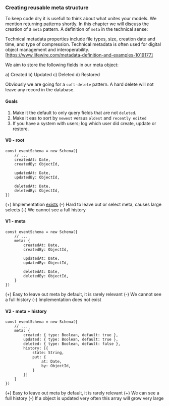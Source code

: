 ### Creating reusable meta structure

To keep code dry it is usefull to think about what unites your models. We mention returning patterns shortly. 
In this chapter we will discuss the creation of a `meta` pattern. A definition of `meta` in the technical sense:

Technical metadata properties include file types, size, creation date and time, and type of compression. Technical metadata is often used for digital object management and interoperability.
[https://www.lifewire.com/metadata-definition-and-examples-1019177]

We aim to store the following fields in our meta object:

a) Created
b) Updated
c) Deleted
d) Restored

Obviously we are going for a `soft-delete` pattern. A hard delete will not leave any record in the database. 

#### Goals 

1. Make it the default to only query fields that are not `deleted`.
2. Make it eas to sort by `newest` versus `oldest` and `recently edited`
3. If you have a system with users; log which user did create, update or restore.


#### V0 - root

```
const eventSchema = new Schema({
    // ...
    createdAt: Date,
    createdBy: ObjectId,

    updatedAt: Date,
    updatedBy: ObjectId,

    deletedAt: Date,
    deletedBy: ObjectId,
})
```

(+) Implementation [exists](https://www.npmjs.com/package/mongoose-delete)
(-) Hard to leave out or select meta, causes large selects
(-) We cannot see a full history

#### V1 - meta

```
const eventSchema = new Schema({
    // ...
    meta: {
        createdAt: Date,
        createdBy: ObjectId,

        updatedAt: Date,
        updatedBy: ObjectId,

        deletedAt: Date,
        deletedBy: ObjectId,
    }
})
```

(+) Easy to leave out meta by default, it is rarely relevant
(-) We cannot see a full history
(-) Implementation does not exist


#### V2 - meta + history

```
const eventSchema = new Schema({
    // ...
    meta: {
        created: { type: Boolean, default: true },
        updated: { type: Boolean, default: true },
        deleted: { type: Boolean, default: false },
        history: [{
            state: String,
            put: {
                at: Date,
                by: ObjectId,
            }
        }]
    }
})
```

(+) Easy to leave out meta by default, it is rarely relevant
(+) We can see a full history
(-) If a object is updated very often this array will grow very large


